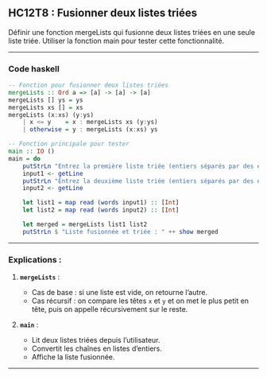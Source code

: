 ## HC12T8 : Fusionner deux listes triées

Définir une fonction mergeLists qui fusionne deux listes triées en une seule liste triée. Utiliser la fonction main pour tester cette fonctionnalité.

---

### Code haskell

```haskell
-- Fonction pour fusionner deux listes triées
mergeLists :: Ord a => [a] -> [a] -> [a]
mergeLists [] ys = ys
mergeLists xs [] = xs
mergeLists (x:xs) (y:ys)
    | x <= y    = x : mergeLists xs (y:ys)
    | otherwise = y : mergeLists (x:xs) ys

-- Fonction principale pour tester
main :: IO ()
main = do
    putStrLn "Entrez la première liste triée (entiers séparés par des espaces) :"
    input1 <- getLine
    putStrLn "Entrez la deuxième liste triée (entiers séparés par des espaces) :"
    input2 <- getLine

    let list1 = map read (words input1) :: [Int]
    let list2 = map read (words input2) :: [Int]

    let merged = mergeLists list1 list2
    putStrLn $ "Liste fusionnée et triée : " ++ show merged
```

---

### Explications :

1. **`mergeLists`** :

   * Cas de base : si une liste est vide, on retourne l’autre.
   * Cas récursif : on compare les têtes `x` et `y` et on met le plus petit en tête, puis on appelle récursivement sur le reste.

2. **`main`** :

   * Lit deux listes triées depuis l’utilisateur.
   * Convertit les chaînes en listes d’entiers.
   * Affiche la liste fusionnée.

---
